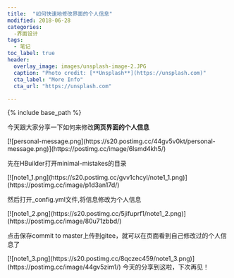 ```yaml
---
title:  "如何快速地修改界面的个人信息"
modified: 2018-06-28 
categories: 
  -界面设计
tags:
  - 笔记
toc_label: true
header:
  overlay_image: images/unsplash-image-2.JPG
  caption: "Photo credit: [**Unsplash**](https://unsplash.com)"
  cta_label: "More Info"
  cta_url: "https://unsplash.com"
  
---
```


{% include base_path %}


<html>
	<head>
		<meta charset="UTF-8">
		<title>如何快速地修改界面地个人信息</title>
	</head>
	<body>
		<p>今天跟大家分享一下如何来修改<strong>网页界面的个人信息</strong></p>		
		[![personal-message.png](https://s20.postimg.cc/44gv5v0kt/personal-message.png)](https://postimg.cc/image/6lsmd4kh5/)		
	    <p>先在HBuilder打开minimal-mistakes的目录</p>
	    [![note1_1.png](https://s20.postimg.cc/gvv1chcyl/note1_1.png)](https://postimg.cc/image/p1d3an17d/)
	    <p>然后打开_config.yml文件,将信息修改为个人信息</p>
	    [![note1_2.png](https://s20.postimg.cc/5jifuprf1/note1_2.png)](https://postimg.cc/image/80u71zbbd/)
	    <p>点击保存commit to master上传到gitee，就可以在页面看到自己修改过的个人信息了</p>
	    [![note1_3.png](https://s20.postimg.cc/8qczec459/note1_3.png)](https://postimg.cc/image/44gv5zim1/)
	    </body>
</html>
    今天的分享到这啦，下次再见！





